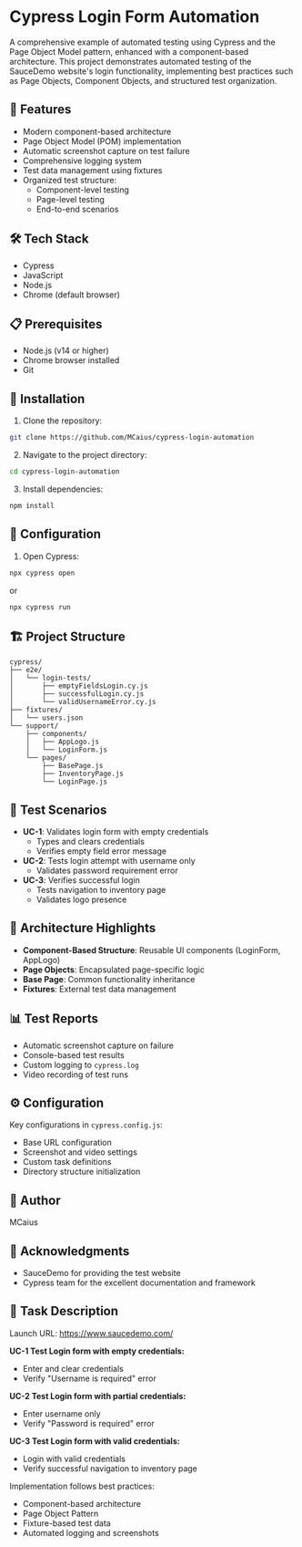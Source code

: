 # Cypress Login Form Automation
A comprehensive example of automated testing using Cypress and the Page Object Model pattern, enhanced with a component-based architecture. This project demonstrates automated testing of the SauceDemo website's login functionality, implementing best practices such as Page Objects, Component Objects, and structured test organization.

## 🚀 Features
- Modern component-based architecture
- Page Object Model (POM) implementation
- Automatic screenshot capture on test failure
- Comprehensive logging system
- Test data management using fixtures
- Organized test structure:
  - Component-level testing
  - Page-level testing
  - End-to-end scenarios

## 🛠️ Tech Stack
- Cypress
- JavaScript
- Node.js
- Chrome (default browser)

## 📋 Prerequisites
- Node.js (v14 or higher)
- Chrome browser installed
- Git

## 🔧 Installation
1. Clone the repository:
```bash
git clone https://github.com/MCaius/cypress-login-automation
```
2. Navigate to the project directory:
```bash
cd cypress-login-automation
```
3. Install dependencies:
```bash
npm install
```

## 🔧 Configuration
1. Open Cypress:
```bash
npx cypress open
```
or
```bash
npx cypress run
```

## 🏗️ Project Structure
```
cypress/
├── e2e/
│   └── login-tests/
│       ├── emptyFieldsLogin.cy.js
│       ├── successfulLogin.cy.js
│       └── validUsernameError.cy.js
├── fixtures/
│   └── users.json
└── support/
    ├── components/
    │   ├── AppLogo.js
    │   └── LoginForm.js
    └── pages/
        ├── BasePage.js
        ├── InventoryPage.js
        └── LoginPage.js
```

## 🧪 Test Scenarios
- **UC-1**: Validates login form with empty credentials
  - Types and clears credentials
  - Verifies empty field error message
- **UC-2**: Tests login attempt with username only
  - Validates password requirement error
- **UC-3**: Verifies successful login
  - Tests navigation to inventory page
  - Validates logo presence

## 📝 Architecture Highlights
- **Component-Based Structure**: Reusable UI components (LoginForm, AppLogo)
- **Page Objects**: Encapsulated page-specific logic
- **Base Page**: Common functionality inheritance
- **Fixtures**: External test data management

## 📊 Test Reports
- Automatic screenshot capture on failure
- Console-based test results
- Custom logging to `cypress.log`
- Video recording of test runs

## ⚙️ Configuration
Key configurations in `cypress.config.js`:
- Base URL configuration
- Screenshot and video settings
- Custom task definitions
- Directory structure initialization

## 👤 Author
MCaius

## 🙏 Acknowledgments
- SauceDemo for providing the test website
- Cypress team for the excellent documentation and framework

## 📝 Task Description
Launch URL: https://www.saucedemo.com/

**UC-1 Test Login form with empty credentials:**
- Enter and clear credentials
- Verify "Username is required" error

**UC-2 Test Login form with partial credentials:**
- Enter username only
- Verify "Password is required" error

**UC-3 Test Login form with valid credentials:**
- Login with valid credentials
- Verify successful navigation to inventory page

Implementation follows best practices:
- Component-based architecture
- Page Object Pattern
- Fixture-based test data
- Automated logging and screenshots
